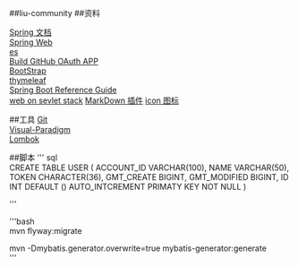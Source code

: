 ##liu-community
##资料

[Spring 文档](https://spring.io/guides)  
[Spring Web](https://spring.io/guides/gs/serving-web-content/)  
[es](https://elasticsearch.cn)  
[Build GitHub OAuth APP](https://developer.github.com/apps/building-oauth-apps/)  
[BootStrap](https://v3.bootcss.com/getting-started/)  
[thymeleaf](https://www.thymeleaf.org/doc/tutorials/3.0/usingthymeleaf.html)  
[Spring Boot Reference Guide](https://docs.spring.io/spring-boot/docs/2.0.0.RC1/reference/htmlsingle/#using-boot-devtools)  
[web on sevlet stack](https://docs.spring.io/spring/docs/current/spring-framework-reference/web.html)
[MarkDown 插件](http://editor.md.ipandao.com/)
[icon 图标](https://www.iconfont.cn/)

##工具
[Git](http://gti-scm.com/dowload)  
[Visual-Paradigm](https://www.visual-paradigm.com)  
[Lombok](https://projectlombok.org/)


##脚本
''' sql  
CREATE  TABLE USER
(
    ACCOUNT_ID VARCHAR(100),
    NAME VARCHAR(50),
    TOKEN CHARACTER(36),
    GMT_CREATE BIGINT,
    GMT_MODIFIED BIGINT,
    ID INT DEFAULT () AUTO_INTCREMENT PRIMATY KEY NOT NULL 
)

'''

'''bash  
mvn flyway:migrate


mvn -Dmybatis.generator.overwrite=true mybatis-generator:generate  
'''